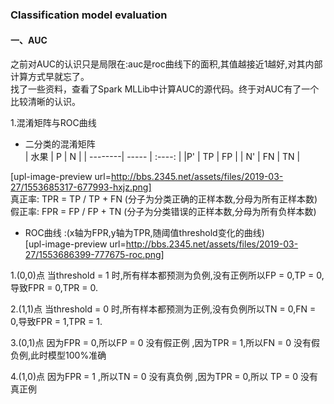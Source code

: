 ### **Classification model evaluation**
#### 一、AUC
之前对AUC的认识只是局限在:auc是roc曲线下的面积,其值越接近1越好,对其内部计算方式早就忘了。  
找了一些资料，查看了Spark MLLib中计算AUC的源代码。终于对AUC有了一个比较清晰的认识。

1.混淆矩阵与ROC曲线
- 二分类的混淆矩阵  
| 水果    | P       | N      |
| --------| -----   | :----: |
|P'       | TP      |   FP   |
| N'      |    FN   |   TN    |

[upl-image-preview url=http://bbs.2345.net/assets/files/2019-03-27/1553685317-677993-hxjz.png]  
真正率: TPR = TP / TP + FN  (分子为分类正确的正样本数,分母为所有正样本数)  
假正率: FPR = FP / FP + TN  (分子为分类错误的正样本数,分母为所有负样本数)

- ROC曲线 :(x轴为FPR,y轴为TPR,随阈值threshold变化的曲线)   
[upl-image-preview url=http://bbs.2345.net/assets/files/2019-03-27/1553686399-777675-roc.png]  

1.(0,0)点
当threshold = 1 时,所有样本都预测为负例,没有正例所以FP = 0,TP = 0,导致FPR = 0,TPR = 0.  

2.(1,1)点
当threshold = 0 时,所有样本都预测为正例,没有负例所以TN = 0,FN = 0,导致FPR = 1,TPR = 1.  

3.(0,1)点 
因为FPR = 0,所以FP = 0 没有假正例 ,因为TPR = 1,所以FN = 0 没有假负例,此时模型100%准确  

4.(1,0)点
因为FPR = 1 ,所以TN = 0 没有真负例 ,因为TPR = 0,所以 TP = 0 没有真正例






